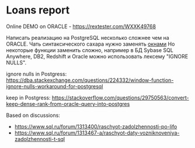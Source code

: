 # Loans report



Online DEMO on ORACLE - https://rextester.com/WXXK49768

Написать реализацию на PostgreSQL несколько сложнее чем на ORACLE. Чать синтаксического сахара нужно заменять [окнами](https://habr.com/ru/post/268983/) Но некоторые функции заменить сложно, например в БД Sybase SQL Anywhere, DB2, Redshift и Oracle можно использовать лексему "IGNORE NULLS".

ignore nulls in Postgress:
https://dba.stackexchange.com/questions/224332/window-function-ignore-nulls-workaround-for-postgresql

keep in Postgress:
https://stackoverflow.com/questions/29750563/convert-keep-dense-rank-from-oracle-query-into-postgres

Based on discussions:
* https://www.sql.ru/forum/1313400/raschyot-zadolzhennosti-po-lifo
* https://www.sql.ru/forum/1313467-a/raschyot-daty-vozniknoveniya-zadolzhennosti-t-sql
